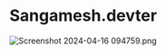 # Sangamesh.devter
![Screenshot 2024-04-16 094759.png](https://github.com/Sangameshn2003/Sangamesh.devter/assets/167056475/1b35f2c4-a492-441b-b31a-e3b5a43c3a4c)

